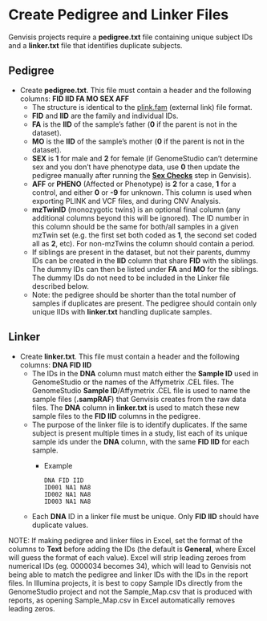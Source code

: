 # Create Pedigree and Linker Files

Genvisis projects require a **pedigree.txt** file containing unique subject IDs and a **linker.txt** file that identifies duplicate subjects.

## Pedigree
* Create **pedigree.txt**. This file must contain a header and the following columns: **FID IID	FA	MO	SEX	AFF**
    * The structure is identical to the [plink.fam](https://www.cog-genomics.org/plink2/formats#fam) (external link) file format.
    * **FID** and **IID** are the family and individual IDs.
    * **FA** is the **IID** of the sample’s father (**0** if the parent is not in the dataset).
    * **MO** is the **IID** of the sample’s mother (**0** if the parent is not in the dataset).
    * **SEX** is **1** for male and **2** for female (if GenomeStudio can’t determine sex and you don’t have phenotype data, use **0** then update the pedigree manually after running the **[Sex Checks](../#/documentation/RunTheGenvisisWorkflow--run-sex-checks)** step in Genvisis).
    * **AFF** or **PHENO** (Affected or Phenotype) is **2** for a case, **1** for a control, and either **0** or **-9** for unknown. This column is used when exporting PLINK and VCF files, and during CNV Analysis.
    * **mzTwinID** (monozygotic twins) is an optional final column (any additional columns beyond this will be ignored). The ID number in this column should be the same for both/all samples in a given mzTwin set (e.g. the first set both coded as **1**, the second set coded all as **2**, etc). For non-mzTwins the column should contain a period.
    * If siblings are present in the dataset, but not their parents, dummy IDs can be created in the **IID** column that share **FID** with the siblings. The dummy IDs can then be listed under **FA** and **MO** for the siblings. The dummy IDs do not need to be included in the Linker file described below.
    * Note: the pedigree should be shorter than the total number of samples if duplicates are present. The pedigree should contain only unique IIDs with **linker.txt** handling duplicate samples.

## Linker
* Create **linker.txt**. This file must contain a header and the following columns: **DNA FID IID**
    * The IDs in the **DNA** column must match either the **Sample ID** used in GenomeStudio or the names of the Affymetrix .CEL files. The GenomeStudio **Sample ID**/Affymetrix .CEL file is used to name the sample files (**.sampRAF**) that Genvisis creates from the raw data files. The **DNA** column in **linker.txt** is used to match these new sample files to the **FID IID** columns in the pedigree.
    * The purpose of the linker file is to identify duplicates. If the same subject is present multiple times in a study, list each of its unique sample ids under the **DNA** column, with the same **FID IID** for each sample.
      * Example
      
            DNA FID IID 
            ID001 NA1 NA8
            ID002 NA1 NA8
            ID003 NA1 NA8
       
    * Each **DNA** ID in a linker file must be unique. Only **FID IID** should have duplicate values.

NOTE: If making pedigree and linker files in Excel, set the format of the columns to **Text** before adding the IDs (the default is **General**, where Excel will guess the format of each value). Excel will strip leading zeroes from numerical IDs (eg. 0000034 becomes 34), which will lead to Genvisis not being able to match the pedigree and linker IDs with the IDs in the report files. In Illumina projects, it is best to copy Sample IDs directly from the GenomeStudio project and not the Sample\_Map.csv that is produced with reports, as opening Sample\_Map.csv in Excel automatically removes leading zeros.
